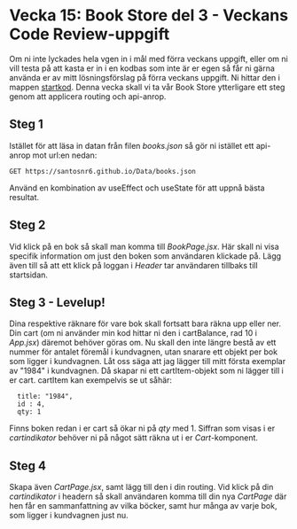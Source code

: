 # Vecka 15: Book Store del 3 - Veckans Code Review-uppgift

Om ni inte lyckades hela vgen in i mål med förra veckans uppgift, eller om ni vill testa på att kasta er in i en kodbas som inte är er egen så får ni gärna använda er av mitt lösningsförslag på förra veckans uppgift. Ni hittar den i mappen [startkod](./startkod). Denna vecka skall vi ta vår Book Store ytterligare ett steg genom att applicera routing och api-anrop.

## Steg 1

Istället för att läsa in datan från filen *books.json* så gör ni istället ett api-anrop mot url:en nedan:

```
GET https://santosnr6.github.io/Data/books.json
```

Använd en kombination av useEffect och useState för att uppnå bästa resultat.

## Steg 2

Vid klick på en bok så skall man komma till *BookPage.jsx*. Här skall ni visa specifik information om just den boken som användaren klickade på. Lägg även till så att ett klick på loggan i *Header* tar användaren tillbaks till startsidan.

## Steg 3 - Levelup!

Dina respektive räknare för vare bok skall fortsatt bara räkna upp eller ner. Din cart (om ni använder min kod hittar ni den i cartBalance, rad 10 i *App.jsx*) däremot behöver göras om. Nu skall den inte längre bestå av ett nummer för antalet föremål i kundvagnen, utan snarare ett objekt per bok som ligger i kundvagnen. Låt oss säga att jag lägger till mitt första exemplar av "1984" i kundvagnen. Då skapar ni ett cartItem-objekt som ni lägger till i er cart. cartItem kan exempelvis se ut såhär: 

```
  title: "1984",
  id : 4,
  qty: 1
```

Finns boken redan i er cart så ökar ni på *qty* med 1. Siffran som visas i er *cartindikator* behöver ni på något sätt räkna ut i er *Cart*-komponent.

## Steg 4

Skapa även *CartPage.jsx*, samt lägg till den i din routing. Vid klick på din *cartindikator* i headern så skall användaren komma till din nya *CartPage* där hen får en sammanfattning av vilka böcker, samt hur många av varje bok, som ligger i kundvagnen just nu.

